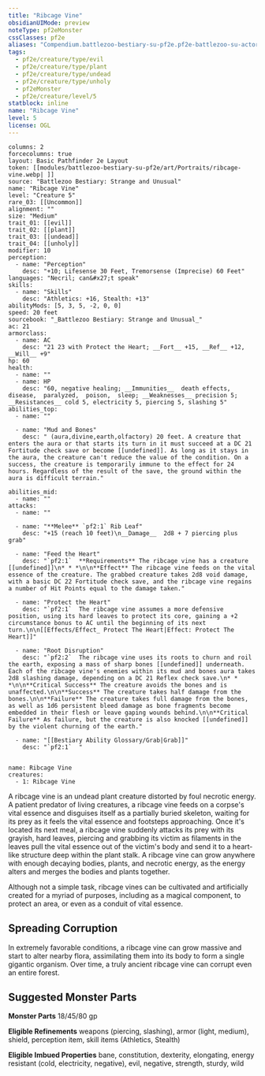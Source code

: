 ```yaml
---
title: "Ribcage Vine"
obsidianUIMode: preview
noteType: pf2eMonster
cssClasses: pf2e
aliases: "Compendium.battlezoo-bestiary-su-pf2e.pf2e-battlezoo-su-actors.Actor.GkmzCenYhIIJzoae" 
tags:
  - pf2e/creature/type/evil
  - pf2e/creature/type/plant
  - pf2e/creature/type/undead
  - pf2e/creature/type/unholy
  - pf2eMonster
  - pf2e/creature/level/5
statblock: inline
name: "Ribcage Vine"
level: 5
license: OGL
---
```


```statblock
columns: 2
forcecolumns: true
layout: Basic Pathfinder 2e Layout
token: [[modules/battlezoo-bestiary-su-pf2e/art/Portraits/ribcage-vine.webp| ]]
source: "Battlezoo Bestiary: Strange and Unusual"
name: "Ribcage Vine"
level: "Creature 5"
rare_03: [[Uncommon]]
alignment: ""
size: "Medium"
trait_01: [[evil]]
trait_02: [[plant]]
trait_03: [[undead]]
trait_04: [[unholy]]
modifier: 10
perception:
  - name: "Perception"
    desc: "+10; Lifesense 30 Feet, Tremorsense (Imprecise) 60 Feet"
languages: "Necril; can&#x27;t speak"
skills:
  - name: "Skills"
    desc: "Athletics: +16, Stealth: +13"
abilityMods: [5, 3, 5, -2, 0, 0]
speed: 20 feet
sourcebook: "_Battlezoo Bestiary: Strange and Unusual_"
ac: 21
armorclass:
  - name: AC
    desc: "21 23 with Protect the Heart; __Fort__ +15, __Ref__ +12, __Will__ +9"
hp: 60
health:
  - name: ""
  - name: HP
    desc: "60, negative healing; __Immunities__  death effects,  disease,  paralyzed,  poison,  sleep; __Weaknesses__ precision 5; __Resistances__ cold 5, electricity 5, piercing 5, slashing 5"
abilities_top:
  - name: ""

  - name: "Mud and Bones"
    desc: " (aura,divine,earth,olfactory) 20 feet. A creature that enters the aura or that starts its turn in it must succeed at a DC 21 Fortitude check save or become [[undefined]]. As long as it stays in the aura, the creature can't reduce the value of the condition. On a success, the creature is temporarily immune to the effect for 24 hours. Regardless of the result of the save, the ground within the aura is difficult terrain."

abilities_mid:
  - name: ""
attacks:
  - name: ""

  - name: "**Melee** `pf2:1` Rib Leaf"
    desc: "+15 (reach 10 feet)\n__Damage__  2d8 + 7 piercing plus grab"

  - name: "Feed the Heart"
    desc: "`pf2:1`  **Requirements** The ribcage vine has a creature [[undefined]]\n* * *\n\n**Effect** The ribcage vine feeds on the vital essence of the creature. The grabbed creature takes 2d8 void damage, with a basic DC 22 Fortitude check save, and the ribcage vine regains a number of Hit Points equal to the damage taken."

  - name: "Protect the Heart"
    desc: "`pf2:1`  The ribcage vine assumes a more defensive position, using its hard leaves to protect its core, gaining a +2 circumstance bonus to AC until the beginning of its next turn.\n\n[[Effects/Effect_ Protect The Heart|Effect: Protect The Heart]]"

  - name: "Root Disruption"
    desc: "`pf2:2`  The ribcage vine uses its roots to churn and roil the earth, exposing a mass of sharp bones [[undefined]] underneath. Each of the ribcage vine's enemies within its mud and bones aura takes 2d8 slashing damage, depending on a DC 21 Reflex check save.\n* * *\n\n**Critical Success** The creature avoids the bones and is unaffected.\n\n**Success** The creature takes half damage from the bones.\n\n**Failure** The creature takes full damage from the bones, as well as 1d6 persistent bleed damage as bone fragments become embedded in their flesh or leave gaping wounds behind.\n\n**Critical Failure** As failure, but the creature is also knocked [[undefined]] by the violent churning of the earth."

  - name: "[[Bestiary Ability Glossary/Grab|Grab]]"
    desc: "`pf2:1`  "
 
```

```encounter-table
name: Ribcage Vine
creatures:
  - 1: Ribcage Vine
```



A ribcage vine is an undead plant creature distorted by foul necrotic energy. A patient predator of living creatures, a ribcage vine feeds on a corpse's vital essence and disguises itself as a partially buried skeleton, waiting for its prey as it feels the vital essence and footsteps approaching. Once it's located its next meal, a ribcage vine suddenly attacks its prey with its grayish, hard leaves, piercing and grabbing its victim as filaments in the leaves pull the vital essence out of the victim's body and send it to a heart-like structure deep within the plant stalk. A ribcage vine can grow anywhere with enough decaying bodies, plants, and necrotic energy, as the energy alters and merges the bodies and plants together.

Although not a simple task, ribcage vines can be cultivated and artificially created for a myriad of purposes, including as a magical component, to protect an area, or even as a conduit of vital essence.

## Spreading Corruption

In extremely favorable conditions, a ribcage vine can grow massive and start to alter nearby flora, assimilating them into its body to form a single gigantic organism. Over time, a truly ancient ribcage vine can corrupt even an entire forest.

## Suggested Monster Parts

**Monster Parts** 18/45/80 gp

**Eligible Refinements** weapons (piercing, slashing), armor (light, medium), shield, perception item, skill items (Athletics, Stealth)

**Eligible Imbued Properties** bane, constitution, dexterity, elongating, energy resistant (cold, electricity, negative), evil, negative, strength, sturdy, wild
